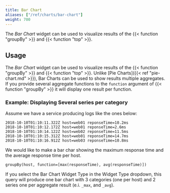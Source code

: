 ```yaml
---
title: Bar Chart
aliases: ["/ref/charts/bar-chart"]
weight: 700
---
```


The _Bar Chart_ widget can be used to visualize results of the {{< function "groupBy" >}}
and {{< function "top" >}}.

## Usage

The _Bar Chart_ widget can be used to visualize results of the {{< function "groupBy" >}}
and {{< function "top" >}}. Unlike [Pie Charts]({{< ref "pie-chart.md" >}}), Bar Charts
can be used to show results multiple aggregates.
If you provide several aggregate functions to the `function` argument of {{< function "groupBy" >}}
it will display one result per function.

### Example: Displaying Several series per category

Assume we have a service producing logs like the ones below:

```
2018-10-10T01:10:11.322Z host=web01 reponseTime=10.2ms
2018-10-10T01:10:12.172Z host=web01 reponseTime=2.6ms
2018-10-10T01:10:14.122Z host=web02 reponseTime=11.5ms
2018-10-10T01:10:15.312Z host=web01 reponseTime=14.7ms
2018-10-10T01:10:16.912Z host=web03 reponseTime=10.8ms
```

We would like to make a bar char showing the maximum response time and
the average response time per host.

```humio
groupBy(host, function=[max(responseTime), avg(responseTime)])
```

If you select the Bar Chart Widget Type in the Widget Type dropdown,
this query will produce one bar chart with 3 categories (one per host)
and 2 series one per aggregate result (e.i. `_max`, and `_avg`).
